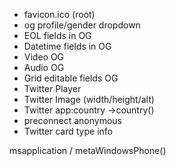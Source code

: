 - favicon.ico (root)
- og profile/gender dropdown
- EOL fields in OG
- Datetime fields in OG
- Video OG
- Audio OG
- Grid editable fields OG
- Twitter Player
- Twitter Image (width/height/alt)
- Twitter app:country ->country()
- preconnect anonymous
- Twitter card type info

<meta name="category" content="">
<meta http-equiv="date" content="date">
<meta http-equiv="last-modified" content="date">

<meta name="news_keywords" content="">
<link rel="amphtml" href="">

<meta http-equiv="refresh" content="30">

msapplication / metaWindowsPhone()

<link rel="search" type="application/opensearchdescription+xml" href="" title="">


<link rel="image_src" href="" type="image/jpeg">
<link rel="apple-touch-startup-image" href="">

